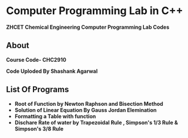 # Computer Programming Lab in C++
<strong>ZHCET Chemical Engineering Computer Programming Lab Codes

## About
Course Code- CHC2910

Code Uploded By Shashank Agarwal

## List Of Programs
- Root of Function by Newton Raphson and Bisection Method
- Solution of Linear Equation By Gauss Jordan Elemination
- Formatting a Table with function
- Dischare Rate of water by Trapezoidal Rule , Simpson's 1/3 Rule & Simpson's 3/8 Rule


